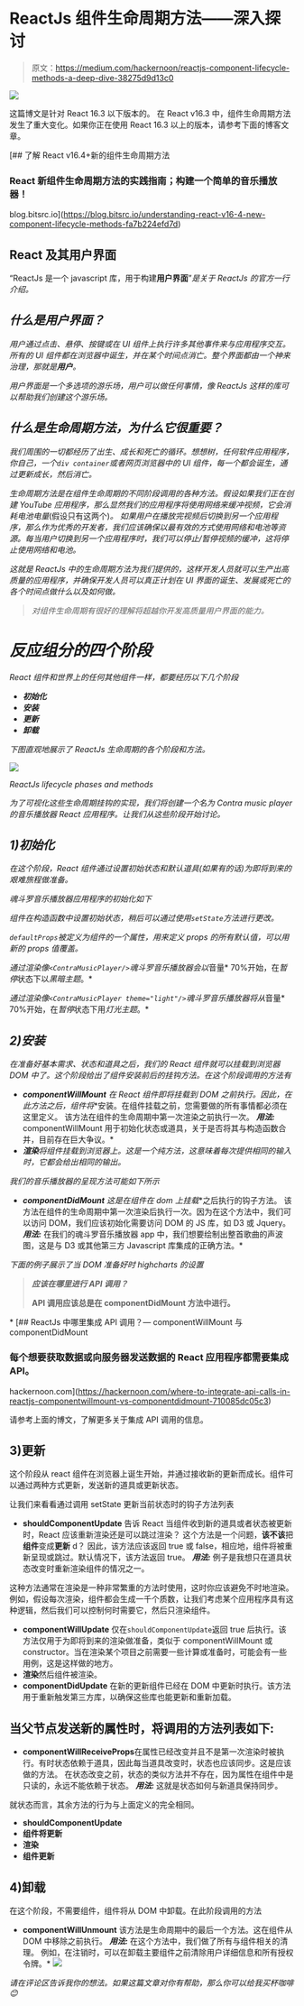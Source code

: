 # ReactJs 组件生命周期方法——深入探讨

> 原文：<https://medium.com/hackernoon/reactjs-component-lifecycle-methods-a-deep-dive-38275d9d13c0>

![](img/c48c1e6db0b70c31c707fe2864472924.png)

这篇博文是针对 React 16.3 以下版本的。
在 React v16.3 中，组件生命周期方法发生了重大变化。如果你正在使用 React 16.3 以上的版本，请参考下面的博客文章。

[](https://blog.bitsrc.io/understanding-react-v16-4-new-component-lifecycle-methods-fa7b224efd7d) [## 了解 React v16.4+新的组件生命周期方法

### React 新组件生命周期方法的实践指南；构建一个简单的音乐播放器！

blog.bitsrc.io](https://blog.bitsrc.io/understanding-react-v16-4-new-component-lifecycle-methods-fa7b224efd7d) 

## React 及其用户界面

“ReactJs 是一个 javascript 库，用于构建**用户界面**”*是关于 ReactJs 的官方一行介绍。*

## ***什么是用户界面？***

*用户通过点击、悬停、按键或在 UI 组件上执行许多其他事件来与应用程序交互。所有的 UI 组件都在浏览器中诞生，并在某个时间点消亡。整个界面都由一个神来治理，那就是**用户**。*

*用户界面是一个多选项的游乐场，用户可以做任何事情，像 ReactJs 这样的库可以帮助我们创建这个游乐场。*

## *什么是生命周期方法，为什么它很重要？*

*我们周围的一切都经历了出生、成长和死亡的循环。想想树，任何软件应用程序，你自己，一个`div container`或者网页浏览器中的 UI 组件，每一个都会诞生，通过更新成长，然后消亡。*

*生命周期方法是在组件生命周期的不同阶段调用的各种方法。假设如果我们正在创建 YouTube 应用程序，那么显然我们的应用程序将使用网络来缓冲视频，它会消耗电池电量*(假设只有这两个)*。
如果用户在播放完视频后切换到另一个应用程序，那么作为优秀的开发者，我们应该确保以最有效的方式使用网络和电池等资源。每当用户切换到另一个应用程序时，我们可以停止/暂停视频的缓冲，这将停止使用网络和电池。*

*这就是 ReactJs 中的生命周期方法为我们提供的，这样开发人员就可以生产出高质量的应用程序，并确保开发人员可以真正计划在 UI 界面的诞生、发展或死亡的各个时间点做什么以及如何做。*

> *对组件生命周期有很好的理解将超越你开发高质量用户界面的能力。*

# *反应组分的四个阶段*

*React 组件和世界上的任何其他组件一样，都要经历以下几个阶段*

*   ***初始化***
*   ***安装***
*   ***更新***
*   ***卸载***

*下图直观地展示了 ReactJs 生命周期的各个阶段和方法。*

*![](img/d39733d13b72810717e6b8ac9b8a7441.png)*

*ReactJs lifecycle phases and methods*

*为了可视化这些生命周期挂钩的实现，我们将创建一个名为 Contra music player 的音乐播放器 React 应用程序。让我们从这些阶段开始讨论。*

## *1)初始化*

*在这个阶段，React 组件通过设置初始状态和默认道具(如果有的话)为即将到来的艰难旅程做准备。*

*魂斗罗音乐播放器应用程序的初始化如下*

*组件在构造函数中设置初始状态，稍后可以通过使用`setState`方法进行更改。*

*`defaultProps`被定义为组件的一个属性，用来定义 props 的所有默认值，可以用新的 props 值覆盖。*

*通过渲染像`<ContraMusicPlayer/>`魂斗罗音乐播放器会以*音量* 70%开始，在*暂停*状态下以*黑暗主题*。*

*通过渲染像`<ContraMusicPlayer theme="light"/>`魂斗罗音乐播放器将从*音量* 70%开始，在*暂停*状态下用*灯光主题*。*

## *2)安装*

*在准备好基本需求、状态和道具之后，我们的 React 组件就可以挂载到浏览器 DOM 中了。这个阶段给出了组件安装前后的挂钩方法。在这个阶段调用的方法有*

*   ***componentWillMount** 在 React 组件即将挂载到 DOM 之前执行。因此，在此方法之后，组件**将**安装。在组件挂载之前，您需要做的所有事情都必须在这里定义。
    该方法在组件的生命周期中第一次渲染之前执行一次。
    ***用法:*** componentWillMount 用于初始化状态或道具，关于是否将其与构造函数合并，目前存在巨大争议。*
*   ***渲染**将组件挂载到浏览器上。这是一个纯方法，这意味着每次提供相同的输入时，它都会给出相同的输出。*

*我们的音乐播放器的呈现方法可能如下所示*

*   ***componentDidMount** 这是在组件**在 dom 上挂载**之后执行的钩子方法。
    该方法在组件的生命周期中第一次渲染后执行一次。因为在这个方法中，我们可以访问 DOM，我们应该初始化需要访问 DOM 的 JS 库，如 D3 或 Jquery。
    ***用法:*** 在我们的魂斗罗音乐播放器 app 中，我们想要绘制出整首歌曲的声波图，这是与 D3 或其他第三方 Javascript 库集成的正确方法。*

*下面的例子展示了当 DOM 准备好时 highcharts 的设置*

> ***应该在哪里进行 API 调用？***
> 
> **API 调用应该总是在 componentDidMount 方法中进行。**

*[](https://hackernoon.com/where-to-integrate-api-calls-in-reactjs-componentwillmount-vs-componentdidmount-710085dc05c3) [## ReactJs 中哪里集成 API 调用？— componentWillMount 与 componentDidMount

### 每个想要获取数据或向服务器发送数据的 React 应用程序都需要集成 API。

hackernoon.com](https://hackernoon.com/where-to-integrate-api-calls-in-reactjs-componentwillmount-vs-componentdidmount-710085dc05c3) 

请参考上面的博文，了解更多关于集成 API 调用的信息。

## 3)更新

这个阶段从 react 组件在浏览器上诞生开始，并通过接收新的更新而成长。组件可以通过两种方式更新，发送新的道具或更新状态。

让我们来看看通过调用 setState 更新当前状态时的钩子方法列表

*   **shouldComponentUpdate** 告诉 React 当组件收到新的道具或者状态被更新时，React 应该重新渲染还是可以跳过渲染？
    这个方法是一个问题，**该不该**把**组件**变成**更新** d？
    因此，该方法应该返回 true 或 false，相应地，组件将被重新呈现或跳过。默认情况下，该方法返回 true。 ***用法:*** 例子是我想只在道具状态改变时重新渲染组件的情况之一。

这种方法通常在渲染是一种非常繁重的方法时使用，这时你应该避免不时地渲染。例如，假设每次渲染，组件都会生成一千个质数，让我们考虑某个应用程序具有这种逻辑，然后我们可以控制何时需要它，然后只渲染组件。

*   **componentWillUpdate** 仅在`shouldComponentUpdate`返回 true 后执行。该方法仅用于为即将到来的渲染做准备，类似于 componentWillMount 或 constructor。当在渲染某个项目之前需要一些计算或准备时，可能会有一些用例，这是这样做的地方。
*   **渲染**然后组件被渲染。
*   **componentDidUpdate** 在新的更新组件已经在 DOM 中更新时执行。该方法用于重新触发第三方库，以确保这些库也能更新和重新加载。

## 当父节点发送新的属性时，将调用的方法列表如下:

*   **componentWillReceiveProps**在属性已经改变并且不是第一次渲染时被执行。有时状态依赖于道具，因此每当道具改变时，状态也应该同步。这是应该做的方法。
    在状态改变之前，状态的类似方法并不存在，因为属性在组件中是只读的，永远不能依赖于状态。
    ***用法:*** 这就是状态如何与新道具保持同步。

就状态而言，其余方法的行为与上面定义的完全相同。

*   **shouldComponentUpdate**
*   **组件将更新**
*   **渲染**
*   **组件更新**

## 4)卸载

在这个阶段，不需要组件，组件将从 DOM 中卸载。在此阶段调用的方法

*   **componentWillUnmount** 该方法是生命周期中的最后一个方法。这在组件从 DOM 中移除之前执行。 ***用法:*** 在这个方法中，我们做了所有与组件相关的清理。
    例如，在注销时，可以在卸载主要组件之前清除用户详细信息和所有授权令牌。* *![](img/436774fbc80b39256ed738f4ffa570c9.png)*

*请在评论区告诉我你的想法。如果这篇文章对你有帮助，那么你可以给我买杯咖啡😊*